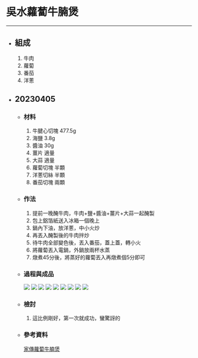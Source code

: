# 吳水蘿蔔牛腩煲
---
+ ## 組成
  1. 牛肉
  2. 蘿蔔
  3. 番茄
  4. 洋蔥

+ ## 20230405
  + ### 材料
    1. 牛腱心切塊 477.5g
    2. 海鹽  3.8g
    3. 醬油 30g
    4. 薑片 適量
    5. 大蒜 適量
    6. 蘿蔔切塊 半顆
    7. 洋蔥切絲 半顆
    8. 番茄切塊 兩顆
  
  + ### 作法
    1. 提前一晚醃牛肉，牛肉+鹽+醬油+薑片+大蒜一起醃製
    2. 包上鋁箔紙送入冰箱一個晚上
    3. 鍋內下油，放洋蔥，中小火炒
    4. 再丟入醃製後的牛肉拌炒
    5. 待牛肉全部變色後，丟入番茄，蓋上蓋，轉小火
    6. 將蘿蔔丟入電鍋，外鍋放兩杯水蒸
    7. 燉煮45分後，將蒸好的蘿蔔丟入再燉煮個5分即可
  
  + ### 過程與成品
    ![](../../Image/20230405_1.jpg)
    ![](../../Image/20230405_2.jpg)
    ![](../../Image/20230405_3.jpg)
    ![](../../Image/20230405_4.jpg)
    ![](../../Image/20230405_5.jpg)
    ![](../../Image/20230405_6.jpg)
    ![](../../Image/20230405_7.jpg)
    ![](../../Image/20230405_8.jpg)
    ![](../../Image/20230405_9.jpg)
  
  + ### 檢討
    1. 這比例剛好，第一次就成功，蠻驚訝的
  
  + ### 參考資料
    [家傳蘿蔔牛腩煲](https://youtu.be/gOtCBFr8DTI)